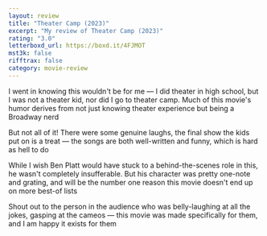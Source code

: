 ```yaml
---
layout: review
title: "Theater Camp (2023)"
excerpt: "My review of Theater Camp (2023)"
rating: "3.0"
letterboxd_url: https://boxd.it/4FJMOT
mst3k: false
rifftrax: false
category: movie-review
---
```


I went in knowing this wouldn't be for me — I did theater in high school, but I was not a theater kid, nor did I go to theater camp. Much of this movie's humor derives from not just knowing theater experience but being a Broadway nerd

But not all of it! There were some genuine laughs, the final show the kids put on is a treat — the songs are both well-written and funny, which is hard as hell to do

While I wish Ben Platt would have stuck to a behind-the-scenes role in this, he wasn't completely insufferable. But his character was pretty one-note and grating, and will be the number one reason this movie doesn't end up on more
best-of lists

Shout out to the person in the audience who was belly-laughing at all the jokes, gasping at the cameos — this movie was made specifically for them, and I am happy it exists for them

